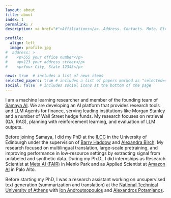 ```yaml
---
layout: about
title: about
index: 1
permalink: /
description: <a href="#">Affiliations</a>. Address. Contacts. Moto. Etc.

profile:
  align: left
  image: profile.jpg
#  address: >
#    <p>555 your office number</p>
#    <p>123 your address street</p>
#    <p>Your City, State 12345</p>

news: true  # includes a list of news items
selected_papers: true # includes a list of papers marked as "selected={true}"
social: false  # includes social icons at the bottom of the page
---
```


I am a machine learning researcher and member of the founding team of [Samaya AI](https://samaya.ai/).
We are developing an AI platform that provides research tools and LLM Agents for finance, serving leading institutions like Morgan Stanley and a number of Wall Street hedge funds.
My research focuses on retrieval (QA, RAG), planning with reinforcement learning, and evaluation of LLM outputs. 

Before joining Samaya, I did my PhD at the [ILCC](http://web.inf.ed.ac.uk/ilcc) in the University of Edinburgh under the supervision of [Barry Haddow](http://homepages.inf.ed.ac.uk/bhaddow/)
and [Alexandra Birch](http://homepages.inf.ed.ac.uk/abmayne/). 
My research focused on multilingual translation, large-scale pretraining, and improving performance in low-resource settings by extracting signal from unlabeled and synthetic data.
During my Ph.D., I did internships as Research Scientist at [Meta AI (FAIR)](https://ai.facebook.com/)
in Menlo Park and as Applied Scientist at [Amazon AI](https://www.amazon.science/) in Palo Alto.


Before starting my PhD, I was a research assistant working on unsupervised text generation (summarization and translation) at
the [National Technical University of Athens](https://www.ntua.gr/en/)
with [Ion Androutsopoulos](http://www2.aueb.gr/users/ion/)
and [Alexandros Potamianos](https://slp.cs.ece.ntua.gr/potam/).
